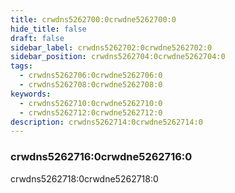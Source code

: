 ```yaml
---
title: crwdns5262700:0crwdne5262700:0
hide_title: false
draft: false
sidebar_label: crwdns5262702:0crwdne5262702:0
sidebar_position: crwdns5262704:0crwdne5262704:0
tags:
  - crwdns5262706:0crwdne5262706:0
  - crwdns5262708:0crwdne5262708:0
keywords:
  - crwdns5262710:0crwdne5262710:0
  - crwdns5262712:0crwdne5262712:0
description: crwdns5262714:0crwdne5262714:0
---
```


### crwdns5262716:0crwdne5262716:0

crwdns5262718:0crwdne5262718:0
